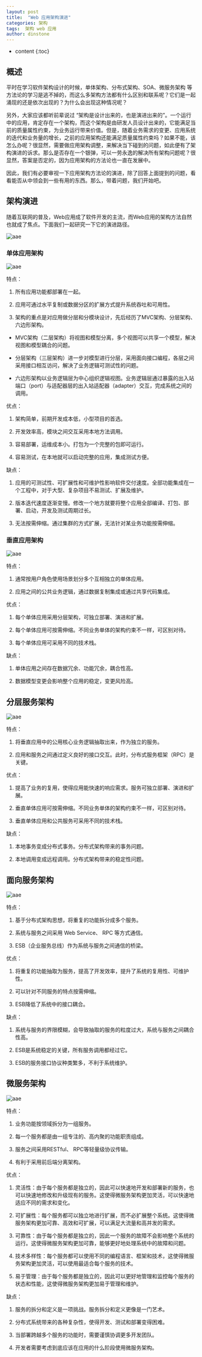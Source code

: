 ```yaml
---
layout: post
title:  "Web 应用架构演进"
categories: 架构
tags:  架构 web 应用
author: dinstone
---
```


* content
{:toc}


## 概述

平时在学习软件架构设计的时候，单体架构、分布式架构、SOA、微服务架构 等方法论的学习是逃不掉的，而这么多架构方法都有什么区别和联系呢？它们是一起涌现的还是依次出现的？为什么会出现这种情况呢？

另外，大家应该都听前辈说过 “架构是设计出来的，也是演进出来的”。一个运行中的应用，肯定存在一个架构，而这个架构是由研发人员设计出来的，它能满足当前的质量属性约束，为业务运行带来价值。但是，随着业务需求的变更、应用系统的迭代和业务量的增长，之前的应用架构还能满足质量属性约束吗？如果不能，该怎么办呢？很显然，需要做应用架构调整，来解决当下碰到的问题，如此便有了架构演进的诉求。那么是否存在一个银弹，可以一劳永逸的解决所有架构问题呢？很显然，答案是否定的，因为应用架构的方法论也一直在发展中。

因此，我们有必要审视一下应用架构方法论的演进，除了回答上面提到的问题，看看能否从中领会到一些有用的东西。那么，带着问题，我们开始吧。

## 架构演进

随着互联网的普及，Web应用成了软件开发的主流，而Web应用的架构方法自然也就成了焦点。下面我们一起研究一下它的演进路径。

![aae]({{site.url}}/img/arch/evolution.png)

### 单体应用架构

![aae]({{site.url}}/img/arch/single.png)

特点：

1. 所有应用功能都部署在一起。

2. 应用可通过水平复制或数据分区的扩展方式提升系统吞吐和可用性。

3. 架构的重点是对应用做分层和分模块设计，先后经历了MVC架构、分层架构、六边形架构。

* MVC架构（二层架构）将视图和模型分离，多个视图可以共享一个模型，解决视图和模型耦合的问题。

* 分层架构（三层架构）进一步对模型进行分层，采用面向接口编程，各层之间采用接口相互访问，解决了业务逻辑可测试性的问题。

* 六边形架构以业务逻辑层为中心组织逻辑视图。业务逻辑层通过暴露的出入站端口（port）与适配器层的出入站适配器（adapter）交互，完成系统之间的调用。

优点：

1. 架构简单，前期开发成本低，小型项目的首选。

2. 开发效率高，模块之间交互采用本地方法调用。

3. 容易部署，运维成本小。打包为一个完整的包即可运行。

4. 容易测试，在本地就可以启动完整的应用，集成测试方便。

缺点：

1. 应用的可测试性、可扩展性和可维护性影响软件交付速度。全部功能集成在一个工程中，对于大型、复杂项目不易测试、扩展及维护。

2. 版本迭代速度逐渐变慢。修改一个地方就要将整个应用全部编译、打包、部署、启动，开发及测试周期过长。

3. 无法按需伸缩。通过集群的方式扩展，无法针对某业务功能按需伸缩。


### 垂直应用架构

![aae]({{site.url}}/img/arch/vertical.png)

特点：

1. 通常按用户角色使用场景划分多个互相独立的单体应用。

2. 应用之间的公共业务逻辑，通过数据复制集成或通过共享代码集成。

优点：

1. 每个单体应用采用分层架构，可独立部署、演进和扩展。

2. 每个单体应用可按需伸缩。不同业务单体的架构约束不一样，可区别对待。

3. 每个单体应用可采用不同的技术栈。

缺点：

1. 单体应用之间存在数据冗余、功能冗余，耦合性高。

2. 数据模型变更会影响整个应用的稳定，变更风险高。

## 分层服务架构

![aae]({{site.url}}/img/arch/layered.png)

特点：

1. 将垂直应用中的公用核心业务逻辑抽取出来，作为独立的服务。

2. 应用和服务之间通过定义良好的接口交互。此时，分布式服务框架（RPC）是关键。

优点：

1. 提高了业务的复用，使得应用能快速的响应需求。服务可独立部署、演进和扩展。

2. 垂直单体应用可按需伸缩。不同业务单体的架构约束不一样，可区别对待。

3. 垂直单体应用和公共服务可采用不同的技术栈。

缺点：

1. 本地事务变成分布式事务。分布式架构带来的事务问题。

2. 本地调用变成远程调用。分布式架构带来的稳定性问题。

## 面向服务架构

![aae]({{site.url}}/img/arch/soa.png)

特点：

1. 基于分布式架构思想，将重复的功能拆分成多个服务。

2. 系统与服务之间采用 Web Service、 RPC 等方式通信。

3. ESB（企业服务总线）作为系统与服务之间通信的桥梁。

优点：

1. 将重复的功能抽取为服务，提高了开发效率，提升了系统的复用性、可维护性。

2. 可以针对不同服务的特点按需伸缩。

3. ESB降低了系统中的接口耦合。

缺点：

1. 系统与服务的界限模糊，会导致抽取的服务的粒度过大，系统与服务之间耦合性高。

2. ESB是系统稳定的关键，所有服务调用都经过它。

3. ESB的服务接口协议种类繁多，不利于系统维护。


## 微服务架构

![aae]({{site.url}}/img/arch/msa.png)

特点：

1. 业务功能按领域拆分为一组服务。

2. 每一个服务都是由一组专注的、高内聚的功能职责组成。

3. 服务之间采用RESTful、 RPC等轻量级协议传输。

4. 有利于采用前后端分离架构。

优点：

1. 灵活性：由于每个服务都是独立的，因此可以快速地开发和部署新的服务，也可以快速地修改和升级现有的服务。这使得微服务架构更加灵活，可以快速地适应不同的需求和变化。

2. 可扩展性：每个服务都可以独立地进行扩展，而不必扩展整个系统。这使得微服务架构更加可靠、高效和可扩展，可以满足大流量和高并发的需求。

3. 可靠性：由于每个服务都是独立的，因此一个服务的故障不会影响整个系统的运行。这使得微服务架构更加可靠，能够更好地处理系统中的故障和问题。

4. 技术多样性：每个服务都可以使用不同的编程语言、框架和技术，这使得微服务架构更加灵活，可以使用最适合每个服务的技术。

5. 易于管理：由于每个服务都是独立的，因此可以更好地管理和监控每个服务的状态和性能，这使得微服务架构更加易于管理和维护。

缺点：

1. 服务的拆分和定义是一项挑战。服务拆分和定义更像是一门艺术。

2. 分布式系统带来的各种复杂性，使得开发、测试和部署变得困难。

3. 当部署跨越多个服务的功能时，需要谨慎协调更多开发团队。

4. 开发者需要考虑到底应该在应用的什么阶段使用微服务架构。
